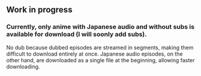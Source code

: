 ## Work in progress
### Currently, only anime with Japanese audio and without subs is available for download (I will soonly add subs).

No dub because dubbed episodes are streamed in segments, making them difficult to download entirely at once. Japanese audio episodes, on the other hand, are downloaded as a single file at the beginning, allowing faster downloading.

